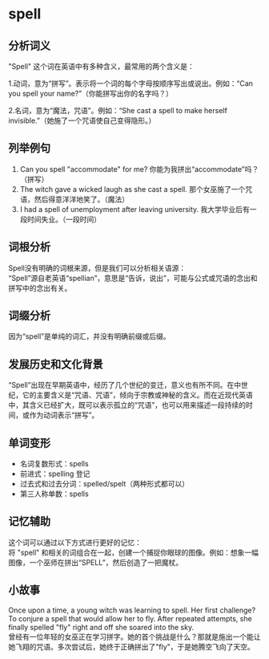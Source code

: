 # spell

## 分析词义

  

"Spell" 这个词在英语中有多种含义，最常用的两个含义是：

  

1.动词，意为“拼写”。表示将一个词的每个字母按顺序写出或说出。例如：“Can you spell your name?”（你能拼写出你的名字吗？）

  

2.名词，意为“魔法，咒语”。例如：“She cast a spell to make herself invisible.”（她施了一个咒语使自己变得隐形。）

  

## 列举例句

  

1.  Can you spell "accommodate" for me? 你能为我拼出“accommodate”吗？（拼写）
2.  The witch gave a wicked laugh as she cast a spell. 那个女巫施了一个咒语，然后得意洋洋地笑了。（魔法）
3.  I had a spell of unemployment after leaving university. 我大学毕业后有一段时间失业。（一段时间）

  

## 词根分析

  

Spell没有明确的词根来源，但是我们可以分析相关语源：  
“Spell”源自老英语“spellian”，意思是“告诉，说出”，可能与公式或咒语的念出和拼写中的念出有关。

  

## 词缀分析

  

因为“spell”是单纯的词汇，并没有明确前缀或后缀。

  

## 发展历史和文化背景

  

“Spell”出现在早期英语中，经历了几个世纪的变迁，意义也有所不同。在中世纪，它的主要含义是“咒语、咒语”，倾向于宗教或神秘的含义。而在近现代英语中，其含义已经扩大，既可以表示孤立的“咒语”，也可以用来描述一段持续的时间，或作为动词表示“拼写”。

  

## 单词变形

  

*   名词复数形式：spells
*   前进式：spelling 登记
*   过去式和过去分词：spelled/spelt（两种形式都可以）
*   第三人称单数：spells

  

## 记忆辅助

  

这个词可以通过以下方式进行更好的记忆：  
将 "spell" 和相关的词组合在一起，创建一个捕捉你眼球的图像。例如：想象一幅图像，一个巫师在拼出“SPELL”，然后创造了一把魔杖。

  

## 小故事

  

Once upon a time, a young witch was learning to spell. Her first challenge? To conjure a spell that would allow her to fly. After repeated attempts, she finally spelled "fly" right and off she soared into the sky.  
曾经有一位年轻的女巫正在学习拼字。她的首个挑战是什么？那就是施出一个能让她飞翔的咒语。多次尝试后，她终于正确拼出了"fly"，于是她腾空飞向了天空。
